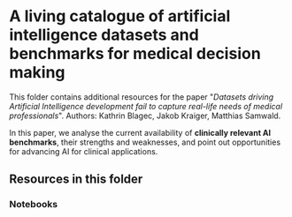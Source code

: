 # A living catalogue of artificial intelligence datasets and benchmarks for medical decision making

This folder contains additional resources for the paper "*Datasets driving Artificial Intelligence development fail to capture real-life needs of medical professionals*".
Authors: Kathrin Blagec, Jakob Kraiger, Matthias Samwald.

In this paper, we analyse the current availability of **clinically relevant AI benchmarks**, their strengths and weaknesses, and point out opportunities for advancing AI for clinical applications.


## Resources in this folder

### Notebooks

